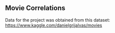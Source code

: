 ## Movie Correlations

Data for the project was obtained from this dataset: https://www.kaggle.com/danielgrijalvas/movies
